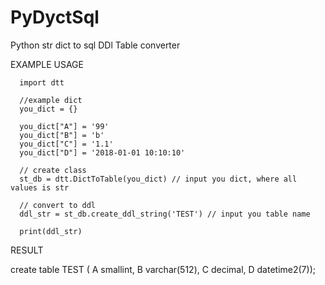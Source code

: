# PyDyctSql
Python str dict to sql DDl Table converter

EXAMPLE USAGE

      import dtt
      
      //example dict
      you_dict = {}
      
      you_dict["A"] = '99'
      you_dict["B"] = 'b'
      you_dict["C"] = '1.1'
      you_dict["D"] = '2018-01-01 10:10:10'

      // create class
      st_db = dtt.DictToTable(you_dict) // input you dict, where all values is str
      
      // convert to ddl
      ddl_str = st_db.create_ddl_string('TEST') // input you table name

      print(ddl_str)

RESULT

  create table TEST (
  A smallint,
  B varchar(512),
  C decimal,
  D datetime2(7));
